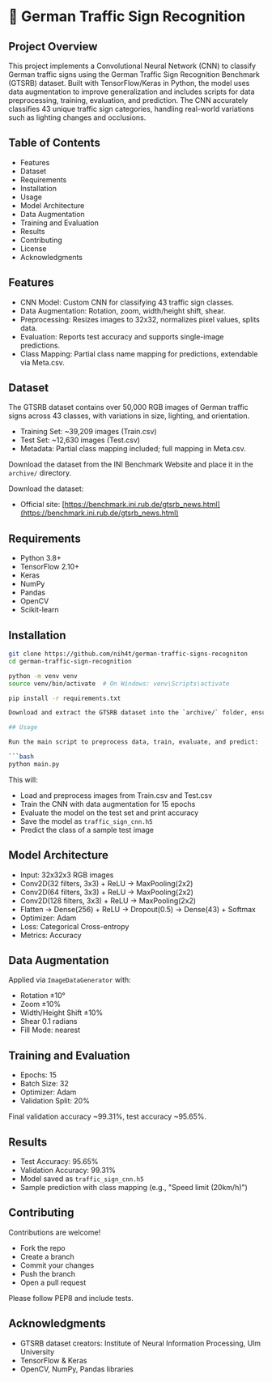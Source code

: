 
# 🚦 German Traffic Sign Recognition

## Project Overview

This project implements a Convolutional Neural Network (CNN) to classify German traffic signs using the German Traffic Sign Recognition Benchmark (GTSRB) dataset. Built with TensorFlow/Keras in Python, the model uses data augmentation to improve generalization and includes scripts for data preprocessing, training, evaluation, and prediction. The CNN accurately classifies 43 unique traffic sign categories, handling real-world variations such as lighting changes and occlusions.

## Table of Contents

- Features  
- Dataset  
- Requirements  
- Installation  
- Usage  
- Model Architecture  
- Data Augmentation  
- Training and Evaluation  
- Results  
- Contributing  
- License  
- Acknowledgments

## Features

- CNN Model: Custom CNN for classifying 43 traffic sign classes.  
- Data Augmentation: Rotation, zoom, width/height shift, shear.  
- Preprocessing: Resizes images to 32x32, normalizes pixel values, splits data.  
- Evaluation: Reports test accuracy and supports single-image predictions.  
- Class Mapping: Partial class name mapping for predictions, extendable via Meta.csv.

## Dataset

The GTSRB dataset contains over 50,000 RGB images of German traffic signs across 43 classes, with variations in size, lighting, and orientation.

- Training Set: ~39,209 images (Train.csv)  
- Test Set: ~12,630 images (Test.csv)  
- Metadata: Partial class mapping included; full mapping in Meta.csv.

Download the dataset from the INI Benchmark Website and place it in the `archive/` directory.

Download the dataset:
- Official site: [https://benchmark.ini.rub.de/gtsrb_news.html](https://benchmark.ini.rub.de/gtsrb_news.html)

## Requirements

- Python 3.8+  
- TensorFlow 2.10+  
- Keras  
- NumPy  
- Pandas  
- OpenCV  
- Scikit-learn

## Installation

```bash
git clone https://github.com/nih4t/german-traffic-signs-recogniton
cd german-traffic-sign-recognition

python -m venv venv
source venv/bin/activate  # On Windows: venv\Scripts\activate

pip install -r requirements.txt

Download and extract the GTSRB dataset into the `archive/` folder, ensuring `Train.csv` and `Test.csv` are inside.

## Usage

Run the main script to preprocess data, train, evaluate, and predict:

```bash
python main.py
```

This will:

- Load and preprocess images from Train.csv and Test.csv  
- Train the CNN with data augmentation for 15 epochs  
- Evaluate the model on the test set and print accuracy  
- Save the model as `traffic_sign_cnn.h5`  
- Predict the class of a sample test image

## Model Architecture

- Input: 32x32x3 RGB images  
- Conv2D(32 filters, 3x3) + ReLU → MaxPooling(2x2)  
- Conv2D(64 filters, 3x3) + ReLU → MaxPooling(2x2)  
- Conv2D(128 filters, 3x3) + ReLU → MaxPooling(2x2)  
- Flatten → Dense(256) + ReLU → Dropout(0.5) → Dense(43) + Softmax  
- Optimizer: Adam  
- Loss: Categorical Cross-entropy  
- Metrics: Accuracy

## Data Augmentation

Applied via `ImageDataGenerator` with:

- Rotation ±10°  
- Zoom ±10%  
- Width/Height Shift ±10%  
- Shear 0.1 radians  
- Fill Mode: nearest

## Training and Evaluation

- Epochs: 15  
- Batch Size: 32  
- Optimizer: Adam  
- Validation Split: 20%

Final validation accuracy ~99.31%, test accuracy ~95.65%.

## Results

- Test Accuracy: 95.65%  
- Validation Accuracy: 99.31%  
- Model saved as `traffic_sign_cnn.h5`  
- Sample prediction with class mapping (e.g., "Speed limit (20km/h)")

## Contributing

Contributions are welcome!

- Fork the repo  
- Create a branch  
- Commit your changes  
- Push the branch  
- Open a pull request

Please follow PEP8 and include tests.

## Acknowledgments

- GTSRB dataset creators: Institute of Neural Information Processing, Ulm University  
- TensorFlow & Keras  
- OpenCV, NumPy, Pandas libraries
